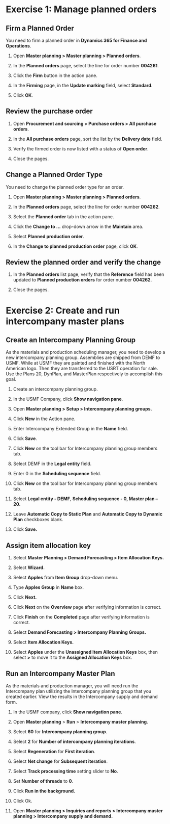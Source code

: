 Exercise 1: Manage planned orders
=================================

Firm a Planned Order
--------------------

You need to firm a planned order in **Dynamics 365 for Finance and Operations**.

1.  Open **Master planning \> Master planning \> Planned orders**.

2.  In the **Planned orders** page, select the line for order number **004261**.

3.  Click the **Firm** button in the action pane.

4.  In the **Firming** page, in the **Update marking** field, select
    **Standard**.

5.  Click **OK**.

Review the purchase order
-------------------------

1.  Open **Procurement and sourcing \> Purchase orders \> All purchase orders**.

2.  In the **All purchase orders** page, sort the list by the **Delivery date**
    field.

3.  Verify the firmed order is now listed with a status of **Open order**.

4.  Close the pages.

Change a Planned Order Type
---------------------------

You need to change the planned order type for an order.

1.  Open **Master planning \> Master planning \> Planned orders**.

2.  In the **Planned orders** page, select the line for order number **004262**.

3.  Select the **Planned order** tab in the action pane.

4.  Click the **Change to …** drop-down arrow in the **Maintain** area.

5.  Select **Planned production order**.

6.  In the **Change to planned production order** page, click **OK**.

Review the planned order and verify the change
----------------------------------------------

1.  In the **Planned orders** list page, verify that the **Reference** field has
    been updated to **Planned production orders** for order number **004262**.

2.  Close the pages.

Exercise 2: Create and run intercompany master plans
====================================================

Create an Intercompany Planning Group
-------------------------------------

As the materials and production scheduling manager, you need to develop a new
intercompany planning group. Assemblies are shipped from DEMF to USMF. While at
USMF they are painted and finished with the North American logo. Then they are
transferred to the USRT operation for sale. Use the Plans 20, DynPlan, and
MasterPlan respectively to accomplish this goal.

1.  Create an intercompany planning group.

2.  In the USMF Company, click **Show navigation pane**.

3.  Open **Master planning \> Setup \> Intercompany planning groups.**

4.  Click **New** in the Action pane.

5.  Enter Intercompany Extended Group in the **Name** field.

6.  Click **Save**.

7.  Click **New** on the tool bar for Intercompany planning group members tab.

8.  Select DEMF in the **Legal entity** field.

9.  Enter 0 in the **Scheduling sequence** field.

10. Click **New** on the tool bar for Intercompany planning group members tab.

11. Select **Legal entity - DEMF**, **Scheduling sequence - 0, Master plan –
    20.**

12. Leave **Automatic Copy to Static Plan** and **Automatic Copy to Dynamic
    Plan** checkboxes blank.

13. Click **Save.**

Assign item allocation key
--------------------------

1.  Select **Master Planning \> Demand Forecasting \> Item Allocation Keys.**

2.  Select **Wizard.**

3.  Select **Apples** from **Item Group** drop-down menu.

4.  Type **Apples Group** in **Name** box.

5.  Click **Next.**

6.  Click **Next** on the **Overview** page after verifying information is
    correct.

7.  Click **Finish** on the **Completed** page after verifying information is
    correct.

8.  Select **Demand Forecasting \> Intercompany Planning Groups.**

9.  Select **Item Allocation Keys.**

10. Select **Apples** under the **Unassigned Item Allocation Keys** box, then
    select **\>** to move it to the **Assigned Allocation Keys** box.

Run an Intercompany Master Plan
-------------------------------

As the materials and production manager, you will need run the Intercompany plan
utilizing the Intercompany planning group that you created earlier. View the
results in the Intercompany supply and demand form.

1.  In the USMF company, click **Show navigation pane**.

2.  Open **Master planning** \> **Run** \> **Intercompany master planning**.

3.  Select **60** for **Intercompany planning group**.

4.  Select **2** for **Number of intercompany planning iterations**.

5.  Select **Regeneration** for **First iteration**.

6.  Select **Net change** for **Subsequent iteration**.

7.  Select **Track processing time** setting slider to **No**.

8.  Set **Number of threads** to **0**.

9.  Click **Run in the background.**

10. Click Ok.

11. Open **Master planning \> Inquiries and reports \> Intercompany master
    planning \> Intercompany supply and demand.**
